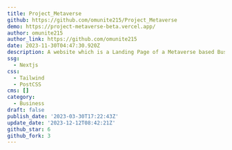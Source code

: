 ```yaml
---
title: Project_Metaverse
github: https://github.com/omunite215/Project_Metaverse
demo: https://project-metaverse-beta.vercel.app/
author: omunite215
author_link: https://github.com/omunite215
date: 2023-11-30T04:47:30.920Z
description: A website which is a Landing Page of a Metaverse based Business.
ssg:
  - Nextjs
css:
  - Tailwind
  - PostCSS
cms: []
category:
  - Business
draft: false
publish_date: '2023-03-30T17:22:43Z'
update_date: '2023-12-12T08:42:21Z'
github_star: 6
github_fork: 3
---
```

